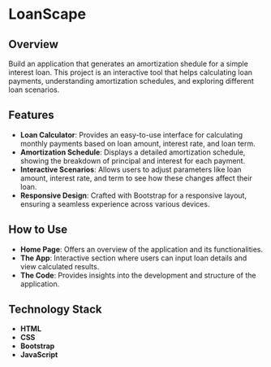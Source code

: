# LoanScape

## Overview
Build an application that generates an amortization shedule for a simple interest loan. This project is an interactive tool that helps calculating loan payments, understanding amortization schedules, and exploring different loan scenarios.

## Features
- **Loan Calculator**: Provides an easy-to-use interface for calculating monthly payments based on loan amount, interest rate, and loan term.
- **Amortization Schedule**: Displays a detailed amortization schedule, showing the breakdown of principal and interest for each payment.
- **Interactive Scenarios**: Allows users to adjust parameters like loan amount, interest rate, and term to see how these changes affect their loan.
- **Responsive Design**: Crafted with Bootstrap for a responsive layout, ensuring a seamless experience across various devices.

## How to Use
- **Home Page**: Offers an overview of the application and its functionalities.
- **The App**: Interactive section where users can input loan details and view calculated results.
- **The Code**: Provides insights into the development and structure of the application.

## Technology Stack
- **HTML**
- **CSS**
- **Bootstrap**
- **JavaScript**
